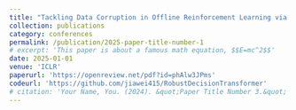 ```yaml
---
title: "Tackling Data Corruption in Offline Reinforcement Learning via Sequence Modeling"
collection: publications
category: conferences
permalink: /publication/2025-paper-title-number-1
# excerpt: 'This paper is about a famous math equation, $$E=mc^2$$'
date: 2025-01-01
venue: 'ICLR'
paperurl: 'https://openreview.net/pdf?id=phAlw3JPms'
codeurl: 'https://github.com/jiawei415/RobustDecisionTransformer'
# citation: 'Your Name, You. (2024). &quot;Paper Title Number 3.&quot; <i>GitHub Journal of Bugs</i>. 1(3).'
---
```


